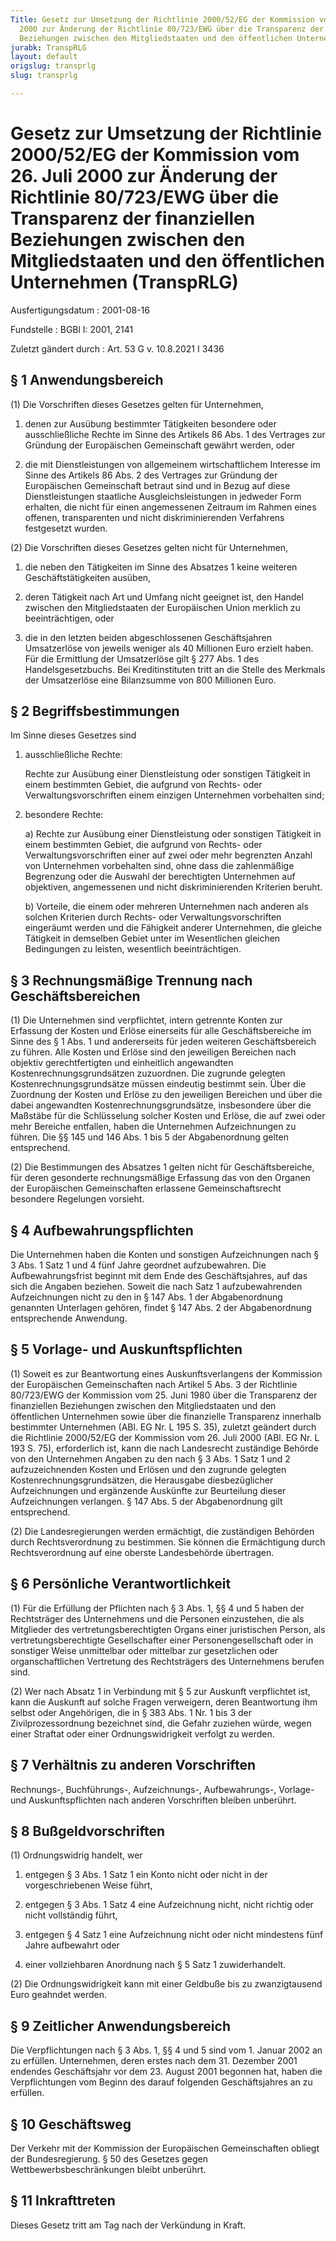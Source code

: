 ```yaml
---
Title: Gesetz zur Umsetzung der Richtlinie 2000/52/EG der Kommission vom 26. Juli
  2000 zur Änderung der Richtlinie 80/723/EWG über die Transparenz der finanziellen
  Beziehungen zwischen den Mitgliedstaaten und den öffentlichen Unternehmen
jurabk: TranspRLG
layout: default
origslug: transprlg
slug: transprlg

---
```


# Gesetz zur Umsetzung der Richtlinie 2000/52/EG der Kommission vom 26. Juli 2000 zur Änderung der Richtlinie 80/723/EWG über die Transparenz der finanziellen Beziehungen zwischen den Mitgliedstaaten und den öffentlichen Unternehmen (TranspRLG)

Ausfertigungsdatum
:   2001-08-16

Fundstelle
:   BGBl I: 2001, 2141

Zuletzt gändert durch
:   Art. 53 G v. 10.8.2021 I 3436


## § 1 Anwendungsbereich

(1) Die Vorschriften dieses Gesetzes gelten für Unternehmen,

1.  denen zur Ausübung bestimmter Tätigkeiten besondere oder
    ausschließliche Rechte im Sinne des Artikels 86 Abs. 1 des Vertrages
    zur Gründung der Europäischen Gemeinschaft gewährt werden, oder


2.  die mit Dienstleistungen von allgemeinem wirtschaftlichem Interesse im
    Sinne des Artikels 86 Abs. 2 des Vertrages zur Gründung der
    Europäischen Gemeinschaft betraut sind und in Bezug auf diese
    Dienstleistungen staatliche Ausgleichsleistungen in jedweder Form
    erhalten, die nicht für einen angemessenen Zeitraum im Rahmen eines
    offenen, transparenten und nicht diskriminierenden Verfahrens
    festgesetzt wurden.




(2) Die Vorschriften dieses Gesetzes gelten nicht für Unternehmen,

1.  die neben den Tätigkeiten im Sinne des Absatzes 1 keine weiteren
    Geschäftstätigkeiten ausüben,


2.  deren Tätigkeit nach Art und Umfang nicht geeignet ist, den Handel
    zwischen den Mitgliedstaaten der Europäischen Union merklich zu
    beeinträchtigen, oder


3.  die in den letzten beiden abgeschlossenen Geschäftsjahren Umsatzerlöse
    von jeweils weniger als 40 Millionen Euro erzielt haben. Für die
    Ermittlung der Umsatzerlöse gilt § 277 Abs. 1 des Handelsgesetzbuchs.
    Bei Kreditinstituten tritt an die Stelle des Merkmals der Umsatzerlöse
    eine Bilanzsumme von 800 Millionen Euro.





## § 2 Begriffsbestimmungen

Im Sinne dieses Gesetzes sind

1.  ausschließliche Rechte:

    Rechte zur Ausübung einer Dienstleistung oder sonstigen Tätigkeit in
    einem bestimmten Gebiet, die aufgrund von Rechts- oder
    Verwaltungsvorschriften einem einzigen Unternehmen vorbehalten sind;


2.  besondere Rechte:

    a)  Rechte zur Ausübung einer Dienstleistung oder sonstigen Tätigkeit in
        einem bestimmten Gebiet, die aufgrund von Rechts- oder
        Verwaltungsvorschriften einer auf zwei oder mehr begrenzten Anzahl von
        Unternehmen vorbehalten sind, ohne dass die zahlenmäßige Begrenzung
        oder die Auswahl der berechtigten Unternehmen auf objektiven,
        angemessenen und nicht diskriminierenden Kriterien beruht.


    b)  Vorteile, die einem oder mehreren Unternehmen nach anderen als solchen
        Kriterien durch Rechts- oder Verwaltungsvorschriften eingeräumt werden
        und die Fähigkeit anderer Unternehmen, die gleiche Tätigkeit in
        demselben Gebiet unter im Wesentlichen gleichen Bedingungen zu
        leisten, wesentlich beeinträchtigen.








## § 3 Rechnungsmäßige Trennung nach Geschäftsbereichen

(1) Die Unternehmen sind verpflichtet, intern getrennte Konten zur
Erfassung der Kosten und Erlöse einerseits für alle Geschäftsbereiche
im Sinne des § 1 Abs. 1 und andererseits für jeden weiteren
Geschäftsbereich zu führen. Alle Kosten und Erlöse sind den jeweiligen
Bereichen nach objektiv gerechtfertigten und einheitlich angewandten
Kostenrechnungsgrundsätzen zuzuordnen. Die zugrunde gelegten
Kostenrechnungsgrundsätze müssen eindeutig bestimmt sein. Über die
Zuordnung der Kosten und Erlöse zu den jeweiligen Bereichen und über
die dabei angewandten Kostenrechnungsgrundsätze, insbesondere über die
Maßstäbe für die Schlüsselung solcher Kosten und Erlöse, die auf zwei
oder mehr Bereiche entfallen, haben die Unternehmen Aufzeichnungen zu
führen. Die §§ 145 und 146 Abs. 1 bis 5 der Abgabenordnung gelten
entsprechend.

(2) Die Bestimmungen des Absatzes 1 gelten nicht für
Geschäftsbereiche, für deren gesonderte rechnungsmäßige Erfassung das
von den Organen der Europäischen Gemeinschaften erlassene
Gemeinschaftsrecht besondere Regelungen vorsieht.


## § 4 Aufbewahrungspflichten

Die Unternehmen haben die Konten und sonstigen Aufzeichnungen nach § 3
Abs. 1 Satz 1 und 4 fünf Jahre geordnet aufzubewahren. Die
Aufbewahrungsfrist beginnt mit dem Ende des Geschäftsjahres, auf das
sich die Angaben beziehen. Soweit die nach Satz 1 aufzubewahrenden
Aufzeichnungen nicht zu den in § 147 Abs. 1 der Abgabenordnung
genannten Unterlagen gehören, findet § 147 Abs. 2 der Abgabenordnung
entsprechende Anwendung.


## § 5 Vorlage- und Auskunftspflichten

(1) Soweit es zur Beantwortung eines Auskunftsverlangens der
Kommission der Europäischen Gemeinschaften nach Artikel 5 Abs. 3 der
Richtlinie 80/723/EWG der Kommission vom 25. Juni 1980 über die
Transparenz der finanziellen Beziehungen zwischen den Mitgliedstaaten
und den öffentlichen Unternehmen sowie über die finanzielle
Transparenz innerhalb bestimmter Unternehmen (ABl. EG Nr. L 195 S.
35), zuletzt geändert durch die Richtlinie 2000/52/EG der Kommission
vom 26. Juli 2000 (ABl. EG Nr. L 193 S. 75), erforderlich ist, kann
die nach Landesrecht zuständige Behörde von den Unternehmen Angaben zu
den nach § 3 Abs. 1 Satz 1 und 2 aufzuzeichnenden Kosten und Erlösen
und den zugrunde gelegten Kostenrechnungsgrundsätzen, die Herausgabe
diesbezüglicher Aufzeichnungen und ergänzende Auskünfte zur
Beurteilung dieser Aufzeichnungen verlangen. § 147 Abs. 5 der
Abgabenordnung gilt entsprechend.

(2) Die Landesregierungen werden ermächtigt, die zuständigen Behörden
durch Rechtsverordnung zu bestimmen. Sie können die Ermächtigung durch
Rechtsverordnung auf eine oberste Landesbehörde übertragen.


## § 6 Persönliche Verantwortlichkeit

(1) Für die Erfüllung der Pflichten nach § 3 Abs. 1, §§ 4 und 5 haben
der Rechtsträger des Unternehmens und die Personen einzustehen, die
als Mitglieder des vertretungsberechtigten Organs einer juristischen
Person, als vertretungsberechtigte Gesellschafter einer
Personengesellschaft oder in sonstiger Weise unmittelbar oder
mittelbar zur gesetzlichen oder organschaftlichen Vertretung des
Rechtsträgers des Unternehmens berufen sind.

(2) Wer nach Absatz 1 in Verbindung mit § 5 zur Auskunft verpflichtet
ist, kann die Auskunft auf solche Fragen verweigern, deren
Beantwortung ihm selbst oder Angehörigen, die in § 383 Abs. 1 Nr. 1
bis 3 der Zivilprozessordnung bezeichnet sind, die Gefahr zuziehen
würde, wegen einer Straftat oder einer Ordnungswidrigkeit verfolgt zu
werden.


## § 7 Verhältnis zu anderen Vorschriften

Rechnungs-, Buchführungs-, Aufzeichnungs-, Aufbewahrungs-, Vorlage-
und Auskunftspflichten nach anderen Vorschriften bleiben unberührt.


## § 8 Bußgeldvorschriften

(1) Ordnungswidrig handelt, wer

1.  entgegen § 3 Abs. 1 Satz 1 ein Konto nicht oder nicht in der
    vorgeschriebenen Weise führt,


2.  entgegen § 3 Abs. 1 Satz 4 eine Aufzeichnung nicht, nicht richtig oder
    nicht vollständig führt,


3.  entgegen § 4 Satz 1 eine Aufzeichnung nicht oder nicht mindestens fünf
    Jahre aufbewahrt oder


4.  einer vollziehbaren Anordnung nach § 5 Satz 1 zuwiderhandelt.




(2) Die Ordnungswidrigkeit kann mit einer Geldbuße bis zu
zwanzigtausend Euro geahndet werden.


## § 9 Zeitlicher Anwendungsbereich

Die Verpflichtungen nach § 3 Abs. 1, §§ 4 und 5 sind vom 1. Januar
2002 an zu erfüllen. Unternehmen, deren erstes nach dem 31. Dezember
2001 endendes Geschäftsjahr vor dem 23. August 2001 begonnen hat,
haben die Verpflichtungen vom Beginn des darauf folgenden
Geschäftsjahres an zu erfüllen.


## § 10 Geschäftsweg

Der Verkehr mit der Kommission der Europäischen Gemeinschaften obliegt
der Bundesregierung. § 50 des Gesetzes gegen Wettbewerbsbeschränkungen
bleibt unberührt.


## § 11 Inkrafttreten

Dieses Gesetz tritt am Tag nach der Verkündung in Kraft.

